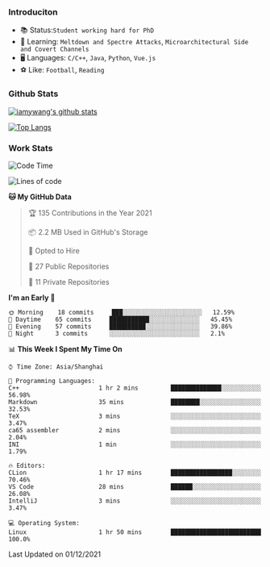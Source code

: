 ### Introduciton

- 📚 Status:`Student working hard for PhD`
- 🔎 Learning: `Meltdown and Spectre Attacks`, `Microarchitectural Side and Covert Channels`
- 🖥️ Languages: `C/C++`, `Java`, `Python`, `Vue.js`
- ⚽ Like: `Football`, `Reading`

### Github Stats

[![iamywang's github stats](https://github-readme-stats.vercel.app/api?username=iamywang&count_private=true&show_icons=true)]()

[![Top Langs](https://github-readme-stats.vercel.app/api/top-langs/?username=iamywang&layout=compact)]()

### Work Stats

<!--START_SECTION:waka-->
![Code Time](http://img.shields.io/badge/Code%20Time-2%20hrs%2021%20mins-blue)

![Lines of code](https://img.shields.io/badge/From%20Hello%20World%20I%27ve%20Written-532%20Thousand%20lines%20of%20code-blue)

**🐱 My GitHub Data** 

> 🏆 135 Contributions in the Year 2021
 > 
> 📦 2.2 MB Used in GitHub's Storage 
 > 
> 💼 Opted to Hire
 > 
> 📜 27 Public Repositories 
 > 
> 🔑 11 Private Repositories  
 > 
**I'm an Early 🐤** 

```text
🌞 Morning    18 commits     ███░░░░░░░░░░░░░░░░░░░░░░   12.59% 
🌆 Daytime    65 commits     ███████████░░░░░░░░░░░░░░   45.45% 
🌃 Evening    57 commits     ██████████░░░░░░░░░░░░░░░   39.86% 
🌙 Night      3 commits      ░░░░░░░░░░░░░░░░░░░░░░░░░   2.1%

```


📊 **This Week I Spent My Time On** 

```text
⌚︎ Time Zone: Asia/Shanghai

💬 Programming Languages: 
C++                      1 hr 2 mins         ██████████████░░░░░░░░░░░   56.98% 
Markdown                 35 mins             ████████░░░░░░░░░░░░░░░░░   32.53% 
TeX                      3 mins              ░░░░░░░░░░░░░░░░░░░░░░░░░   3.47% 
ca65 assembler           2 mins              ░░░░░░░░░░░░░░░░░░░░░░░░░   2.04% 
INI                      1 min               ░░░░░░░░░░░░░░░░░░░░░░░░░   1.79%

🔥 Editors: 
CLion                    1 hr 17 mins        █████████████████░░░░░░░░   70.46% 
VS Code                  28 mins             ██████░░░░░░░░░░░░░░░░░░░   26.08% 
IntelliJ                 3 mins              ░░░░░░░░░░░░░░░░░░░░░░░░░   3.47%

💻 Operating System: 
Linux                    1 hr 50 mins        █████████████████████████   100.0%

```


 Last Updated on 01/12/2021
<!--END_SECTION:waka-->
